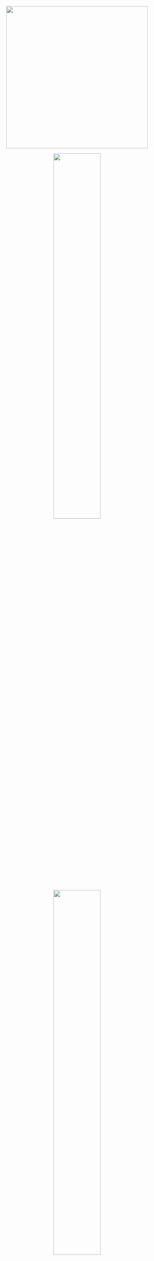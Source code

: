 <p align="center">
  <img src="https://static.vecteezy.com/system/resources/previews/000/242/482/original/female-developer-vector.jpg" width="380px">
</p>

<div align="center" width="100%"  >  
  <img width="50%" src="https://user-images.githubusercontent.com/63009970/150682799-51e30194-23e4-4b1f-b303-694c29751c0e.jpg"/>
</div>
<br/>

<div align="center">
  <img width="50%" src="https://user-images.githubusercontent.com/63009970/150683148-1283672d-1a01-4d18-aa98-8af14dfa0c44.jpg"/>
</p>
</div>
<br/>
<div align="center">
  <img width="50%" src="https://user-images.githubusercontent.com/63009970/150683672-7681986b-5471-4402-9a70-287d0cd8ce0e.jpg"/>
</div>
<br/>
<p align="center" width="100%">
    <img  align="center" height="60px" src="https://cdn.icon-icons.com/icons2/1488/PNG/512/5352-html5_102567.png">&nbsp;&nbsp;&nbsp;
    <img align="center" height="46px" src="https://www.seekpng.com/png/full/141-1415372_css3-icon-png.png">&nbsp;&nbsp;&nbsp;
    <img align="center" height="46px" src="https://www.freepnglogos.com/uploads/javascript-png/javascript-vector-logo-yellow-png-transparent-javascript-vector-12.png"> &nbsp;&nbsp;&nbsp;
    <img align="center" height="46px" src="https://upload.wikimedia.org/wikipedia/commons/thumb/4/4c/Typescript_logo_2020.svg/1200px-Typescript_logo_2020.svg.png"><br/>
    <img height="60px" align="center" src="https://upload.wikimedia.org/wikipedia/commons/thumb/a/a7/React-icon.svg/320px-React-icon.svg.png">  
    <img height="52px" align="center" src="https://cdn.iconscout.com/icon/free/png-256/redux-283024.png">  
    <img height="60px" align="center" src="https://www.logo.wine/a/logo/Bootstrap_(front-end_framework)/Bootstrap_(front-end_framework)-Logo.wine.svg">
    <img height="60px" align="center" src="https://upload.wikimedia.org/wikipedia/commons/thumb/d/d5/Tailwind_CSS_Logo.svg/1024px-Tailwind_CSS_Logo.svg.png"> &nbsp;&nbsp;
    <img height="44px" width="44px" align="center" src="https://seeklogo.com/images/M/material-ui-logo-5BDCB9BA8F-seeklogo.com.png">
</p>

<br/>

<p align="center">
    <a href="https://github.com/Aiswaryaraja1996/github-readme-streak-stats">
        <img title=":fire: Get streak stats for your profile at git.io/streak-stats" alt="streak" src="https://github-readme-streak-stats.herokuapp.com/?user=Aiswaryaraja1996"/>
    </a>
</p>

<br/>
 <p  align="center">
    <a href="https://github.com/Aiswaryaraja1996/github-readme-stats"><img  src="https://github-readme-stats.vercel.app/api?username=Aiswaryaraja1996&show_icons=true&count_private=true" /></a>
    </p>
   <br/> 
    <p  align="center">
    <img src="https://github-readme-stats.vercel.app/api/top-langs/?username=Aiswaryaraja1996" height="260px" width="33.25%"/>
    </p>
<br/>

<p align="center" width="100%" margin="auto">
<h4 align="center"> CONNECT WITH ME </h4>
<p align="center">
<a href="https://www.linkedin.com/in/aiswarya-rajaponnan/"  align="center"><img width="3%" height="26px" alt="LinkedIn" src="https://user-images.githubusercontent.com/63009970/150685936-59442cd6-1ad4-4d77-a8e8-562e848e90ac.png"></a>&nbsp;&nbsp;&nbsp;
<a href="mailto:ammu.rajaponnan@gmail.com" align="center"><img alt="Email" width="3%" src="https://user-images.githubusercontent.com/63009970/150685793-2fa578b4-ce02-4516-8620-f97eaa32716f.png"></a>
</p>
</p>


<!--
**Aiswaryaraja1996/Aiswaryaraja1996** is a ✨ _special_ ✨ repository because its `README.md` (this file) appears on your GitHub profile.

Here are some ideas to get you started:

- 🔭 I’m currently working on ...
- 🌱 I’m currently learning ...
- 👯 I’m looking to collaborate on ...
- 🤔 I’m looking for help with ...
- 💬 Ask me about ...
- 📫 How to reach me: ...
- 😄 Pronouns: ...
- ⚡ Fun fact: ...
-->
